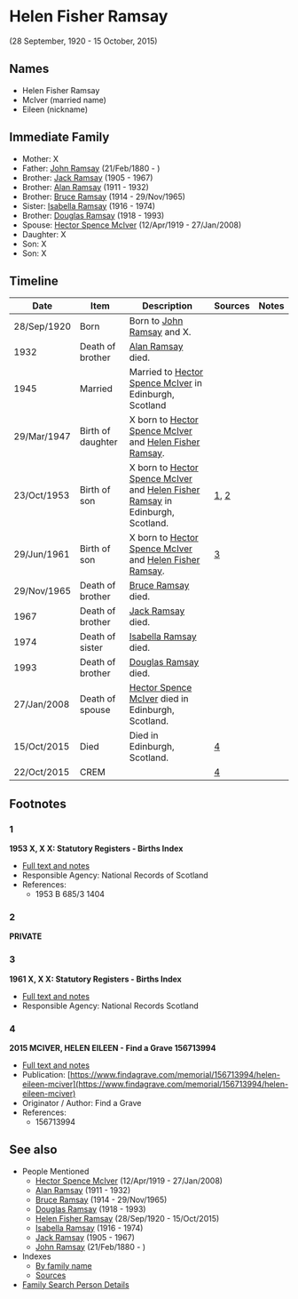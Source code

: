 ﻿---
layout: page
permalink: /people/i34267190
---

# Helen Fisher Ramsay
(28 September, 1920 - 15 October, 2015)

## Names

* Helen Fisher Ramsay
* McIver (married name)
* Eileen (nickname)

## Immediate Family

* Mother: X
* Father: [John Ramsay](./@i64225415@-john-ramsay-b1880-2-21-d.md) (21/Feb/1880 - )
* Brother: [Jack Ramsay](./@i55070438@-jack-ramsay-b1905-d1967.md) (1905 - 1967)
* Brother: [Alan Ramsay](./@i62219744@-alan-ramsay-b1911-d1932.md) (1911 - 1932)
* Brother: [Bruce Ramsay](./@i49046148@-bruce-ramsay-b1914-d1965-11-29.md) (1914 - 29/Nov/1965)
* Sister: [Isabella Ramsay](./@i80504300@-isabella-ramsay-b1916-d1974.md) (1916 - 1974)
* Brother: [Douglas Ramsay](./@i12977578@-douglas-ramsay-b1918-d1993.md) (1918 - 1993)
* Spouse: [Hector Spence McIver](./@i34334364@-hector-spence-mciver-b1919-4-12-d2008-1-27.md) (12/Apr/1919 - 27/Jan/2008)
* Daughter: X
* Son: X
* Son: X

## Timeline

Date | Item | Description | Sources | Notes
---|---|---|---|---
28/Sep/1920 | Born | Born to [John Ramsay](./@i64225415@-john-ramsay-b1880-2-21-d.md) and X. |  | 
1932 | Death of brother | [Alan Ramsay](./@i62219744@-alan-ramsay-b1911-d1932.md) died. |  | 
1945 | Married | Married to [Hector Spence McIver](./@i34334364@-hector-spence-mciver-b1919-4-12-d2008-1-27.md) in Edinburgh, Scotland |  | 
29/Mar/1947 | Birth of daughter | X born to [Hector Spence McIver](./@i34334364@-hector-spence-mciver-b1919-4-12-d2008-1-27.md) and [Helen Fisher Ramsay](./@i34267190@-helen-fisher-ramsay-b1920-9-28-d2015-10-15.md). |  | 
23/Oct/1953 | Birth of son | X born to [Hector Spence McIver](./@i34334364@-hector-spence-mciver-b1919-4-12-d2008-1-27.md) and [Helen Fisher Ramsay](./@i34267190@-helen-fisher-ramsay-b1920-9-28-d2015-10-15.md) in Edinburgh, Scotland. | [1](#1), [2](#2) | 
29/Jun/1961 | Birth of son | X born to [Hector Spence McIver](./@i34334364@-hector-spence-mciver-b1919-4-12-d2008-1-27.md) and [Helen Fisher Ramsay](./@i34267190@-helen-fisher-ramsay-b1920-9-28-d2015-10-15.md). | [3](#3) | 
29/Nov/1965 | Death of brother | [Bruce Ramsay](./@i49046148@-bruce-ramsay-b1914-d1965-11-29.md) died. |  | 
1967 | Death of brother | [Jack Ramsay](./@i55070438@-jack-ramsay-b1905-d1967.md) died. |  | 
1974 | Death of sister | [Isabella Ramsay](./@i80504300@-isabella-ramsay-b1916-d1974.md) died. |  | 
1993 | Death of brother | [Douglas Ramsay](./@i12977578@-douglas-ramsay-b1918-d1993.md) died. |  | 
27/Jan/2008 | Death of spouse | [Hector Spence McIver](./@i34334364@-hector-spence-mciver-b1919-4-12-d2008-1-27.md) died in Edinburgh, Scotland. |  | 
15/Oct/2015 | Died | Died in Edinburgh, Scotland. | [4](#4) | 
22/Oct/2015 | CREM |  | [4](#4) | 

## Footnotes

### 1

**1953 X, X X: Statutory Registers - Births Index**

* [Full text and notes](../sources/@s17539604@-1953-mciver,-hector-ramsay-statutory-registers-births-index.md)
* Responsible Agency: National Records of Scotland
* References: 
  * 1953 B 685/3 1404

### 2

**PRIVATE**


### 3

**1961 X, X X: Statutory Registers - Births Index**

* [Full text and notes](../sources/@s1731200@-1961-mciver,-euan-stewart-statutory-registers-births-index.md)
* Responsible Agency: National Records Scotland

### 4

**2015 MCIVER, HELEN EILEEN - Find a Grave 156713994**

* [Full text and notes](../sources/@s94842736@-2015-mciver,-helen-eileen-find-a-grave-156713994.md)
* Publication: [https://www.findagrave.com/memorial/156713994/helen-eileen-mciver](https://www.findagrave.com/memorial/156713994/helen-eileen-mciver)
* Originator / Author: Find a Grave
* References: 
  * 156713994


## See also

- People Mentioned
  - [Hector Spence McIver](./@i34334364@-hector-spence-mciver-b1919-4-12-d2008-1-27.md) (12/Apr/1919 - 27/Jan/2008)
  - [Alan Ramsay](./@i62219744@-alan-ramsay-b1911-d1932.md) (1911 - 1932)
  - [Bruce Ramsay](./@i49046148@-bruce-ramsay-b1914-d1965-11-29.md) (1914 - 29/Nov/1965)
  - [Douglas Ramsay](./@i12977578@-douglas-ramsay-b1918-d1993.md) (1918 - 1993)
  - [Helen Fisher Ramsay](./@i34267190@-helen-fisher-ramsay-b1920-9-28-d2015-10-15.md) (28/Sep/1920 - 15/Oct/2015)
  - [Isabella Ramsay](./@i80504300@-isabella-ramsay-b1916-d1974.md) (1916 - 1974)
  - [Jack Ramsay](./@i55070438@-jack-ramsay-b1905-d1967.md) (1905 - 1967)
  - [John Ramsay](./@i64225415@-john-ramsay-b1880-2-21-d.md) (21/Feb/1880 - )
- Indexes
  - [By family name](../index-by-family-name.md)
  - [Sources](../index-of-sources-by-title.md)
- [Family Search Person Details](https://www.familysearch.org/tree/person/details/G7JL-9P5)
